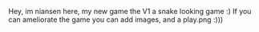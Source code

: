 Hey, im niansen here, my new game the V1 a snake looking game :)
If you can ameliorate the game you can add images, and a play.png :)))
